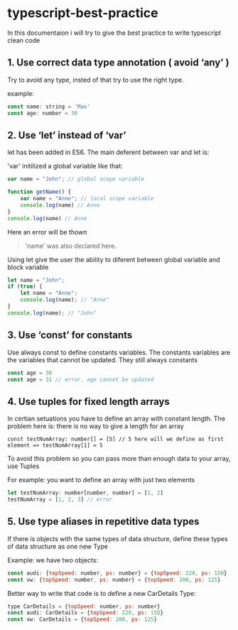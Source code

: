 # typescript-best-practice
In this documentaion i will try to give the best practice to write typescript clean code

## 1. Use correct data type annotation ( avoid ‘any’ )
Try to avoid any type, insted of that try to use the right type.

example:
```javascript
const name: string = 'Max'
const age: number = 30
```

## 2. Use ‘let’ instead of ‘var’
let has been added in ES6. The main deferent between var and let is:

'var' initilized a global variable like that:

```javascript
var name = "John"; // global scope variable 

function getName() {
    var name = "Anne"; // local scope variable
    console.log(name) // Anne
}
console.log(name) // Anne
```
Here an error will be thown 
> 'name' was also declared here.

Using let give the user the ability to diferent between global variable and block variable

```javascript
let name = "John";
if (true) {
    let name = "Anne";
    console.log(name); // "Anne"
}
console.log(name); // "John"
```

## 3. Use ‘const’ for constants
Use always const to define constants variables. The constants variables are the variables that cannot be updated. They still always constants

```javascript
const age = 30
const age = 31 // error, age cannot be updated
```

## 4. Use tuples for fixed length arrays
In certian setuations you have to define an array with constant length. The problem here is: there is no way to give a length for an array
```javascrpt
const testNumArray: number[] = [5] // 5 here will we define as first element => testNumArray[1] = 5
```
To avoid this problem so you can pass more than enough data to your array, use Tuples

For example: you want to define an array with just two elements
```javascript
let testNumArray: number[number, number] = [1, 2]
testNumArray = [1, 2, 3] // error
```

## 5. Use type aliases in repetitive data types
If there is objects with the same types of data structure, define these types of data structure as one new Type

Example: we have two objects:
```javascript
const audi: {topSpeed: number, ps: number} = {topSpeed: 220, ps: 150}
const vw: {topSpeed: number, ps: number} = {topSpeed: 200, ps: 125}
```
Better way to write that code is to define a new CarDetails Type:
```javascript
type CarDetails = {topSpeed: number, ps: number}
const audi: CarDetails = {topSpeed: 220, ps: 150}
const vw: CarDetails = {topSpeed: 200, ps: 125}
```

